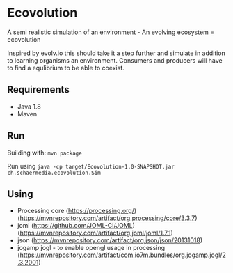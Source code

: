 # Ecovolution
A semi realistic simulation of an environment - An evolving ecosystem = ecovolution

Inspired by evolv.io this should take it a step further and simulate in addition to learning organisms an environment. Consumers and producers will have to find a equlibrium to be able to coexist.

## Requirements

- Java 1.8
- Maven

## Run

Building with: `mvn package`

Run using `java -cp target/Ecovolution-1.0-SNAPSHOT.jar ch.schaermedia.ecovolution.Sim`

## Using

- Processing core (https://processing.org/) (https://mvnrepository.com/artifact/org.processing/core/3.3.7)
- joml (https://github.com/JOML-CI/JOML) (https://mvnrepository.com/artifact/org.joml/joml/1.7.1)
- json (https://mvnrepository.com/artifact/org.json/json/20131018)
- jogamp jogl - to enable opengl usage in processing (https://mvnrepository.com/artifact/com.io7m.bundles/org.jogamp.jogl/2.3.2001)
